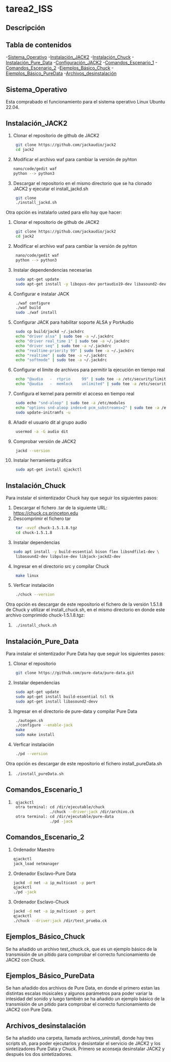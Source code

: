 # tarea2_ISS

## Descripción 


## Tabla de contenidos 
<a name="general-info"></a>
-[Sistema_Operativo](#Sistema_Operativo)
-[Instalación_JACK2](#Instalación_JACK2)
-[Instalación_Chuck](#Instalación_Chuck)
-[Instalación_Pure_Data](#Instalación_Pure_Data)
-[Configuración_JACK2](#Configuración_JACK2)
-[Comandos_Escenario_1](#Comandos_Escenario_1)
-[Comandos_Escenario_2](#Comandos_Escenario_2)
-[Ejemplos_Básico_Chuck](#Ejemplos_Básico_Chuck)
-[Ejemplos_Básico_PureData](#Ejemplos_Básico_PureData)
-[Archivos_desinstalación](#Archivos_desinstalación)
## Sistema_Operativo
Esta comprabado el funcionamiento para el sistema operativo Linux Ubuntu 22.04.
## Instalación_JACK2
1. Clonar el repositorio de github de JACK2
   ```bash
    git clone https://github.com/jackaudio/jack2
    cd jack2
2. Modificar el archivo waf para cambiar la versión de pyhton
     ```bash
    nano/code/gedit waf
    python --> python3
3. Descargar el repositorio en el mismo directorio que se ha clonado JACK2 y ejecutar el install_jackd.sh
   ```bash
    git clone 
    ./install_jackd.sh
Otra opción es instalarlo usted para ello hay que hacer:
1. Clonar el repositorio de github de JACK2
   ```bash
    git clone https://github.com/jackaudio/jack2
    cd jack2
2. Modificar el archivo waf para cambiar la versión de pyhton
   ```bash
    nano/code/gedit waf
    python --> python3
3. Instalar dependendencias necesarias
   ```bash
    sudo apt-get update
    sudo apt-get install -y libopus-dev portaudio19-dev libasound2-dev libffado-dev libgtkmm-2.4-dev libeigen3-dev
4. Configurar e instalar JACK
   ```bash
    ./waf configure
    ./waf build
    sudo ./waf install
5. Configurar JACK para habilitar soporte ALSA y PortAudio
   ```bash
    sudo cp build/jackd ~/.jackdrc
    echo "driver alsa" | sudo tee -a ~/.jackdrc
    echo "driver real_time 1" | sudo tee -a ~/.jackdrc
    echo "driver seq" | sudo tee -a ~/.jackdrc
    echo "realtime-priority 99" | sudo tee -a ~/.jackdrc
    echo "realtime" | sudo tee -a ~/.jackdrc
    echo "softmode" | sudo tee -a ~/.jackdrc
6. Configurar el límite de archivos para permitir la ejecución en tiempo real
   ```bash
    echo "@audio   -  rtprio     99" | sudo tee -a /etc/security/limits.conf
    echo "@audio   -  memlock    unlimited" | sudo tee -a /etc/security/limits.conf
7. Configura el kernel para permitir el acceso en tiempo real
   ```bash
    sudo echo "snd-aloop" | sudo tee -a /etc/modules
    echo "options snd-aloop index=0 pcm_substreams=2" | sudo tee -a /etc/modprobe.d/alsa-loopback.conf
    sudo update-initramfs -u
8. Añadir el usuario dit al grupo audio
   ```bash
    usermod -a -G audio dit
9. Comprobar versión de JACK2
   ```bash
    jackd --version
10. Instalar herramienta gráfica
     ```bash
      sudo apt-get install qjackctl

## Instalación_Chuck
Para instalar el sintentizador Chuck hay que seguir los siguientes pasos:
1. Descargar el fichero .tar de la siguiente URL: https://chuck.cs.princeton.edu
2. Descomprimir el fichero tar
   ```bash
    tar -xvzf chuck-1.5.1.8.tgz
    cd chuck-1.5.1.8
3. Instalar dependencias
   ```bash
   sudo apt install -y build-essential bison flex libsndfile1-dev \
    libasound2-dev libpulse-dev libjack-jackd2-dev
4. Ingresar en el directorio src y compilar Chuck
   ```bash
    make linux
5. Verficar instalación
   ```bash
    ./chuck --version
Otra opción es descargar de este repositorio el fichero de la versión 1.5.1.8 de Chuck y utilizar el install_chuck.sh, en el mismo directorio en donde este archivo comprimido chuck-1.5.1.8.tgz:
1. ```bash
    ./install_chuck.sh
## Instalación_Pure_Data 
Para instalar el sintentizador Pure Data hay que seguir los siguientes pasos:
1. Clonar el repositorio
    ```bash 
     git clone https://github.com/pure-data/pure-data.git
2. Instalar dependencias
   ```bash
    sudo apt-get update
    sudo apt-get install build-essential tcl tk
    sudo apt-get install libasound2-devv
3. Ingresar en el directorio de pure-data y compilar Pure Data
   ```bash
    ./autogen.sh
    ./configure --enable-jack
    make
    sudo make install
4. Verficar instalación
   ```bash
    ./pd --version
Otra opción es descargar de este repositorio el fichero install_pureData.sh
1. ```bash
    ./install_pureData.sh
## Comandos_Escenario_1 
1. ```bash
    qjackctl
    otra terminal: cd /dir/ejecutable/chuck
                   ./chuck --driver:jack /dir/archivo.ck
    otra terminal: cd /dir/ejecutable/pure-data
                   ./pd -jack
## Comandos_Escenario_2 
1. Ordenador Maestro
    ```bash
    qjackctl
    jack_load netmanager
2. Ordenador Esclavo-Pure Data
    ```bash
    jackd -d net -a ip_multicast -p port
    qjackctl
    ./pd -jack

3. Ordenador Esclavo-Chuck
    ```bash
    jackd -d net -a ip_multicast -p port
    qjackctl
    ./chuck --driver:jack /dir/test_prueba.ck
## Ejemplos_Básico_Chuck
Se ha añadido un archivo test_chuck.ck, que es un ejemplo básico de la transmisión de un pitido para comprobar el correcto funcionamiento de JACK2 con Chuck.
## Ejemplos_Básico_PureData
Se han añadido dos archivos de Pure Data, en donde el primero estan las distintas escalas músicales y algunos parámetros para poder variar la intesidad del sonido y luego también se ha añadido un ejemplo básico de la transmisión de un pitido para comprobar el correcto funcionamiento de JACK2 con Pure Data.
## Archivos_desinstalación
Se ha añadido una carpeta, llamada archivos_uninstall, donde hay tres scripts sh, para poder ejecutarlos y desisntalar el servicio de JACK2 y los sintetizadores Pure Data y Chuck. Primero se aconseja desinstalar JACK2 y después los dos sintetizadores. 
